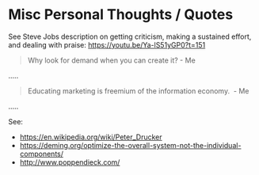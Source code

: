 # Misc Personal Thoughts / Quotes 

See Steve Jobs description on getting criticism, making a sustained effort, and dealing with praise: https://youtu.be/Ya-lS51yGP0?t=151

> Why look for demand when you can create it? - Me

.....

> Educating marketing is freemium of the information economy.  - Me

.....

See:

*   https://en.wikipedia.org/wiki/Peter_Drucker
*   https://deming.org/optimize-the-overall-system-not-the-individual-components/
*   http://www.poppendieck.com/
